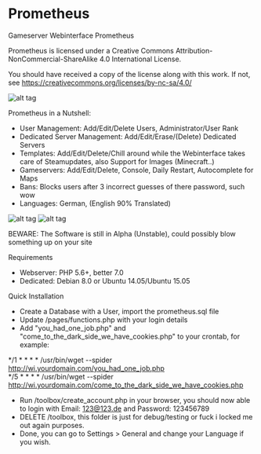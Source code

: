 # Prometheus
Gameserver Webinterface Prometheus

Prometheus is licensed under a
Creative Commons Attribution-NonCommercial-ShareAlike 4.0 International License.

You should have received a copy of the license along with this
work. If not, see https://creativecommons.org/licenses/by-nc-sa/4.0/

![alt tag](https://upload.wikimedia.org/wikipedia/commons/thumb/1/12/Cc-by-nc-sa_icon.svg/120px-Cc-by-nc-sa_icon.svg.png)

Prometheus in a Nutshell:

- User Management: Add/Edit/Delete Users, Administrator/User Rank
- Dedicated Server Management: Add/Edit/Erase/(Delete) Dedicated Servers
- Templates: Add/Edit/Delete/Chill around while the Webinterface takes care of Steamupdates, also Support for Images (Minecraft..)
- Gameservers: Add/Edit/Delete, Console, Daily Restart, Autocomplete for Maps
- Bans: Blocks users after 3 incorrect guesses of there password, such wow
- Languages: German, (English 90% Translated)

![alt tag](http://i.imgur.com/QiFFRG9.png)
![alt tag](http://i.imgur.com/4TvggC1.png)

BEWARE: The Software is still in Alpha (Unstable), could possibly blow something up on your site

Requirements
- Webserver: PHP 5.6+, better 7.0
- Dedicated: Debian 8.0 or Ubuntu 14.05/Ubuntu 15.05

Quick Installation

- Create a Database with a User, import the prometheus.sql file
- Update /pages/functions.php with your login details
- Add "you_had_one_job.php" and "come_to_the_dark_side_we_have_cookies.php" to your crontab, for example:

*/1 * * * * /usr/bin/wget --spider http://wi.yourdomain.com/you_had_one_job.php <br />
*/5 * * * * /usr/bin/wget --spider http://wi.yourdomain.com/come_to_the_dark_side_we_have_cookies.php

- Run /toolbox/create_account.php in your browser, you should now able to login with Email: 123@123.de and Password: 123456789
- DELETE /toolbox, this folder is just for debug/testing or fuck i locked me out again purposes.
- Done, you can go to Settings > General and change your Language if you wish.

